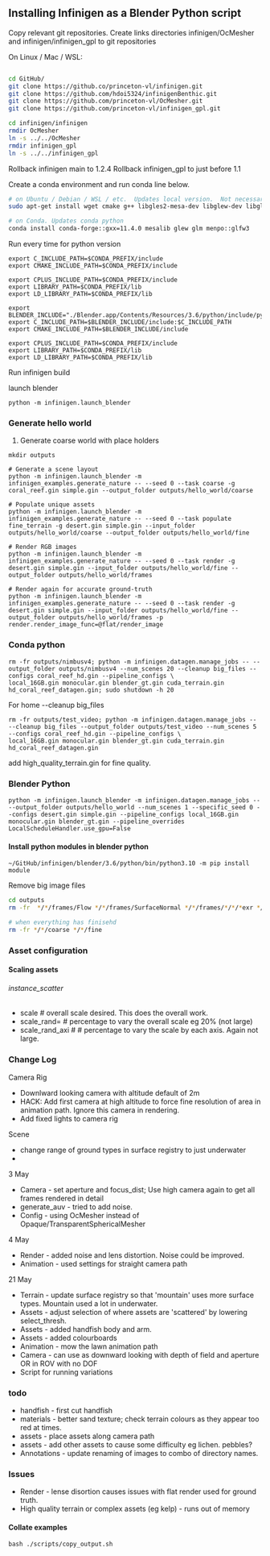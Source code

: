 ## Installing Infinigen as a Blender Python script
Copy relevant git repositories.
Create links directories infinigen/OcMesher and infinigen/infinigen_gpl to git repositories

On Linux / Mac / WSL:
```bash

cd GitHub/
git clone https://github.co/princeton-vl/infinigen.git
git clone https://github.com/hdoi5324/infinigenBenthic.git
git clone https://github.com/princeton-vl/OcMesher.git
git clone https://github.com/princeton-vl/infinigen_gpl.git

cd infinigen/infinigen
rmdir OcMesher
ln -s ../../OcMesher
rmdir infinigen_gpl
ln -s ../../infinigen_gpl
```

Rollback infinigen main to 1.2.4
Rollback infinigen_gpl to just before 1.1

Create a conda environment and run conda line below.
```bash
# on Ubuntu / Debian / WSL / etc.  Updates local version.  Not necessary if using conda
sudo apt-get install wget cmake g++ libgles2-mesa-dev libglew-dev libglfw3-dev libglm-dev

# on Conda. Updates conda python 
conda install conda-forge::gxx=11.4.0 mesalib glew glm menpo::glfw3

```

Run every time for python version

```commandline
export C_INCLUDE_PATH=$CONDA_PREFIX/include
export CMAKE_INCLUDE_PATH=$CONDA_PREFIX/include

export CPLUS_INCLUDE_PATH=$CONDA_PREFIX/include
export LIBRARY_PATH=$CONDA_PREFIX/lib
export LD_LIBRARY_PATH=$CONDA_PREFIX/lib
```

```commandline
export BLENDER_INCLUDE="./Blender.app/Contents/Resources/3.6/python/include/python3.10"
export C_INCLUDE_PATH=$BLENDER_INCLUDE/include:$C_INCLUDE_PATH
export CMAKE_INCLUDE_PATH=$BLENDER_INCLUDE/include

export CPLUS_INCLUDE_PATH=$CONDA_PREFIX/include
export LIBRARY_PATH=$CONDA_PREFIX/lib
export LD_LIBRARY_PATH=$CONDA_PREFIX/lib
```

Run infinigen build



launch blender
```commandline
python -m infinigen.launch_blender
```

### Generate hello world
1. Generate coarse world with place holders

```
mkdir outputs

# Generate a scene layout
python -m infinigen.launch_blender -m infinigen_examples.generate_nature -- --seed 0 --task coarse -g coral_reef.gin simple.gin --output_folder outputs/hello_world/coarse

# Populate unique assets
python -m infinigen.launch_blender -m infinigen_examples.generate_nature -- --seed 0 --task populate fine_terrain -g desert.gin simple.gin --input_folder outputs/hello_world/coarse --output_folder outputs/hello_world/fine

# Render RGB images
python -m infinigen.launch_blender -m infinigen_examples.generate_nature -- --seed 0 --task render -g desert.gin simple.gin --input_folder outputs/hello_world/fine --output_folder outputs/hello_world/frames

# Render again for accurate ground-truth
python -m infinigen.launch_blender -m infinigen_examples.generate_nature -- --seed 0 --task render -g desert.gin simple.gin --input_folder outputs/hello_world/fine --output_folder outputs/hello_world/frames -p render.render_image_func=@flat/render_image 
```


### Conda python


```commandline
rm -fr outputs/nimbusv4; python -m infinigen.datagen.manage_jobs -- --output_folder outputs/nimbusv4 --num_scenes 20 --cleanup big_files --configs coral_reef_hd.gin --pipeline_configs \
local_16GB.gin monocular.gin blender_gt.gin cuda_terrain.gin hd_coral_reef_datagen.gin; sudo shutdown -h 20
```


For home
--cleanup big_files 
```commandline
rm -fr outputs/test_video; python -m infinigen.datagen.manage_jobs -- --cleanup big_files --output_folder outputs/test_video --num_scenes 5 --configs coral_reef_hd.gin --pipeline_configs \
local_16GB.gin monocular.gin blender_gt.gin cuda_terrain.gin hd_coral_reef_datagen.gin
```
add high_quality_terrain.gin for fine quality.
### Blender Python
```
python -m infinigen.launch_blender -m infinigen.datagen.manage_jobs -- --output_folder outputs/hello_world --num_scenes 1 --specific_seed 0 --configs desert.gin simple.gin --pipeline_configs local_16GB.gin monocular.gin blender_gt.gin --pipeline_overrides LocalScheduleHandler.use_gpu=False
```
#### Install python modules in blender python

```commandline
~/GitHub/infinigen/blender/3.6/python/bin/python3.10 -m pip install module
```

Remove big image files
```bash
cd outputs
rm -fr  */*/frames/Flow */*/frames/SurfaceNormal */*/frames/*/*/*exr */*/frames/Gloss* */*/frames/Diff*  */*/frames/Trans*

# when everything has finisehd
rm -fr */*/coarse */*/fine 
```

### Asset configuration

#### Scaling assets
###### instance_scatter
* scale # overall scale desired.  This does the overall work.
* scale_rand= # percentage to vary the overall scale eg 20% (not large)
* scale_rand_axi # # percentage to vary the scale by each axis.  Again not large.


### Change Log
Camera Rig
* Downlward looking camera with altitude default of 2m
* HACK: Add first camera at high altitude to force fine resolution of area in animation path. Ignore this camera in rendering.
* Add fixed lights to camera rig

Scene
* change range of ground types in surface registry to just underwater 
* 

3 May
* Camera - set aperture and focus_dist; Use high camera again to get all frames rendered in detail
* generate_auv - tried to add noise.  
* Config - using OcMesher instead of Opaque/TransparentSphericalMesher

4 May
* Render - added noise and lens distortion.  Noise could be improved.
* Animation - used settings for straight camera path

21 May
* Terrain - update surface registry so that 'mountain' uses more surface types.  Mountain used a lot in underwater.
* Assets - adjust selection of where assets are 'scattered' by lowering select_thresh.  
* Assets - added handfish body and arm.
* Assets - added colourboards
* Animation - mow the lawn animation path
* Camera - can use as downward looking with depth of field and aperture OR in ROV with no DOF
* Script for running variations



### todo
* handfish - first cut handfish
* materials - better sand  texture; check terrain colours as they appear too red at times.
* assets - place assets along camera path
* assets - add other assets to cause some difficulty eg lichen.  pebbles?
* Annotations - update renaming of images to combo of directory names.

### Issues
* Render - lense disortion causes issues with flat render used for ground truth.
* High quality terrain or complex assets (eg kelp) - runs out of memory

#### Collate examples
  
```commandline
bash ./scripts/copy_output.sh
```

